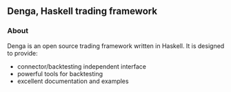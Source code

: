 ## Denga, Haskell trading framework

### About

Denga is an open source trading framework written in Haskell. It is designed to provide:

* connector/backtesting independent interface
* powerful tools for backtesting
* excellent documentation and examples
